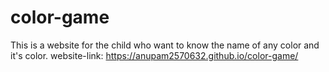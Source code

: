 # color-game

This is a website for the child who want to know the name of any color and it's color.
website-link: https://anupam2570632.github.io/color-game/
